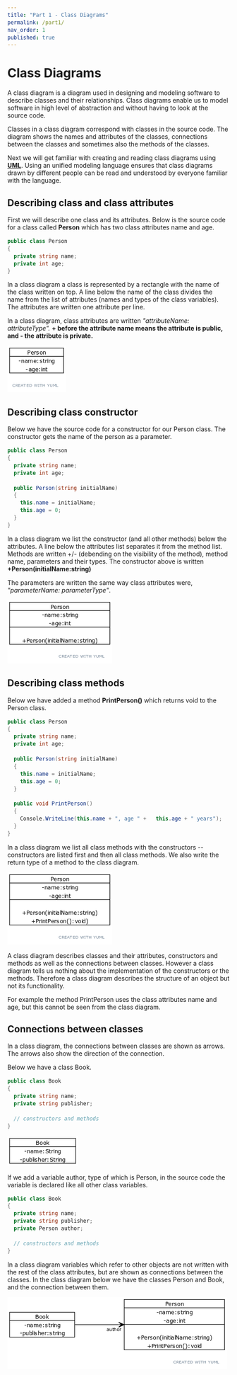 ```yaml
---
title: "Part 1 - Class Diagrams"
permalink: /part1/
nav_order: 1
published: true
---
```


# Class Diagrams

A class diagram is a diagram used in designing and modeling software to describe classes and their relationships. Class diagrams enable us to model software in high level of abstraction and without having to look at the source code.

Classes in a class diagram correspond with classes in the source code. The diagram shows the names and attributes of the classes, connections between the classes and sometimes also the methods of the classes.

Next we will get familiar with creating and reading class diagrams using [**UML**](https://en.wikipedia.org/wiki/Unified_Modeling_Language). Using an unified modeling language ensures that class diagrams drawn by different people can be read and understood by everyone familiar with the language.

## Describing class and class attributes

First we will describe one class and its attributes. Below is the source code for a class called **Person** which has two class attributes name and age.

```cs
public class Person 
{
  private string name;
  private int age;
}
```

In a class diagram a class is represented by a rectangle with the name of the class written on top. A line below the name of the class divides the name from the list of attributes (names and types of the class variables). The attributes are written one attribute per line.

In a class diagram, class attributes are written *"attributeName: attributeType".* **+ before the attribute name means the attribute is public, and - the attribute is private.**

![Person with name and age](https://github.com/centria/design-and-documentation/raw/master/assets/images/part1/classdiagram-person-name-age.png)

## Describing class constructor

Below we have the source code for a constructor for our Person class. The constructor gets the name of the person as a parameter.

```cs
public class Person 
{
  private string name;
  private int age;

  public Person(string initialName) 
  {
    this.name = initialName;
    this.age = 0;
  }
}
```

In a class diagram we list the constructor (and all other methods) below the attributes. A line below the attributes list separates it from the method list. Methods are written +/- (debending on the visibility of the method), method name, parameters and their types. The constructor above is written **+Person(initialName:string)**

The parameters are written the same way class attributes were, *"parameterName: parameterType"*.

![Person with name, age and constructor](https://github.com/centria/design-and-documentation/raw/master/assets/images/part1/classdiagram-person-name-age-constructor.png)

## Describing class methods

Below we have added a method **PrintPerson()** which returns void to the Person class.

```cs
public class Person 
{
  private string name;
  private int age;

  public Person(string initialName) 
  {
    this.name = initialName;
    this.age = 0;
  }

  public void PrintPerson() 
  {
    Console.WriteLine(this.name + ", age " +   this.age + " years");
  }
}
```

In a class diagram we list all class methods with the constructors -- constructors are listed first and then all class methods. We also write the return type of a method to the class diagram.

![Person with name, age, constructor and print](https://github.com/centria/design-and-documentation/raw/master/assets/images/part1/classdiagram-person-name-age-constructor-print.png)

A class diagram describes classes and their attributes, constructors and methods as well as the connections between classes. However a class diagram tells us nothing about the implementation of the constructors or the methods. Therefore a class diagram describes the structure of an object but not its functionality.

For example the method PrintPerson uses the class attributes name and age, but this cannot be seen from the class diagram.

## Connections between classes

In a class diagram, the connections between classes are shown as arrows. The arrows also show the direction of the connection.

Below we have a class Book.

```cs
public class Book 
{
  private string name;
  private string publisher;

  // constructors and methods
}
```

![Book](https://github.com/centria/design-and-documentation/raw/master/assets/images/part1/classdiagram-book-name-and-publisher.png)

If we add a variable author, type of which is Person, in the source code the variable is declared like all other class variables.

```cs
public class Book 
{
  private string name;
  private string publisher;
  private Person author;

  // constructors and methods
}
```

In a class diagram variables which refer to other objects are not written with the rest of the class attributes, but are shown as connections between the classes. In the class diagram below we have the classes Person and Book, and the connection between them.

![Book](https://github.com/centria/design-and-documentation/raw/master/assets/images/part1/class-diagram-book-person-relation.png)

